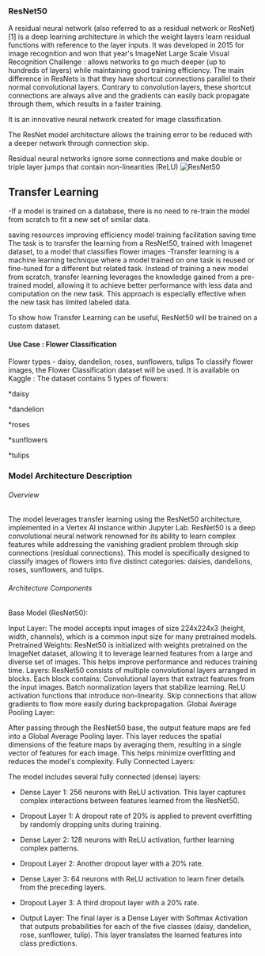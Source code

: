 ### ResNet50
A residual neural network (also referred to as a residual network or ResNet)[1] is a deep learning architecture in which the weight layers learn residual functions with reference to the layer inputs. It was developed in 2015 for image recognition and won that year's ImageNet Large Scale Visual Recognition Challenge : allows networks to go much deeper (up to hundreds of layers) while maintaining good training efficiency. The main difference in ResNets is that they have shortcut connections parallel to their normal convolutional layers. Contrary to convolution layers, these shortcut connections are always alive and the gradients can easily back propagate through them, which results in a faster training.

It is an innovative neural network created for image classification.

The ResNet model architecture allows the training error to be reduced with a deeper network through connection skip.

Residual neural networks ignore some connections and make double or triple layer jumps that contain non-linearities (ReLU)
![ResNet50](https://github.com/user-attachments/assets/f6337e4d-c832-4b48-a864-2d9b3a8b06ea)

## Transfer Learning
-If a model is trained on a database, there is no need to re-train the model from scratch to fit a new set of similar data.

saving resources
improving efficiency
model training facilitation
saving time
The task is to transfer the learning from a ResNet50, trained with Imagenet dataset, to a model that classifies flower images -Transfer learning is a machine learning technique where a model trained on one task is reused or fine-tuned for a different but related task. Instead of training a new model from scratch, transfer learning leverages the knowledge gained from a pre-trained model, allowing it to achieve better performance with less data and computation on the new task. This approach is especially effective when the new task has limited labeled data.

To show how Transfer Learning can be useful, ResNet50 will be trained on a custom dataset.

#### Use Case : Flower Classification
Flower types - daisy, dandelion, roses, sunflowers, tulips
To classify flower images, the Flower Classification dataset will be used. It is available on Kaggle : 
The dataset contains 5 types of flowers:

*daisy

*dandelion

*roses

*sunflowers

*tulips

### Model Architecture Description
###### Overview
The model leverages transfer learning using the ResNet50 architecture, implemented in a Vertex AI instance within Jupyter Lab. ResNet50 is a deep convolutional neural network renowned for its ability to learn complex features while addressing the vanishing gradient problem through skip connections (residual connections). This model is specifically designed to classify images of flowers into five distinct categories: daisies, dandelions, roses, sunflowers, and tulips.

###### Architecture Components
Base Model (ResNet50):

Input Layer: The model accepts input images of size 224x224x3 (height, width, channels), which is a common input size for many pretrained models.
Pretrained Weights: ResNet50 is initialized with weights pretrained on the ImageNet dataset, allowing it to leverage learned features from a large and diverse set of images. This helps improve performance and reduces training time.
Layers: ResNet50 consists of multiple convolutional layers arranged in blocks. Each block contains:
Convolutional layers that extract features from the input images.
Batch normalization layers that stabilize learning.
ReLU activation functions that introduce non-linearity.
Skip connections that allow gradients to flow more easily during backpropagation.
Global Average Pooling Layer:

After passing through the ResNet50 base, the output feature maps are fed into a Global Average Pooling layer. This layer reduces the spatial dimensions of the feature maps by averaging them, resulting in a single vector of features for each image. This helps minimize overfitting and reduces the model's complexity.
Fully Connected Layers:

The model includes several fully connected (dense) layers:
* Dense Layer 1: 256 neurons with ReLU activation. This layer captures complex interactions between features learned from the ResNet50.
* Dropout Layer 1: A dropout rate of 20% is applied to prevent overfitting by randomly dropping units during training.
* Dense Layer 2: 128 neurons with ReLU activation, further learning complex patterns.
* Dropout Layer 2: Another dropout layer with a 20% rate.
* Dense Layer 3: 64 neurons with ReLU activation to learn finer details from the preceding layers.
* Dropout Layer 3: A third dropout layer with a 20% rate.

* Output Layer: The final layer is a Dense Layer with Softmax Activation that outputs probabilities for each of the five classes (daisy, dandelion, rose, sunflower, tulip). This layer translates the learned features into class predictions.
